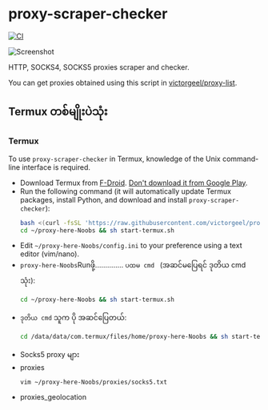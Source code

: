 # proxy-scraper-checker

[![CI](https://github.com/monosans/proxy-scraper-checker/actions/workflows/ci.yml/badge.svg)](https://github.com/monosans/proxy-scraper-checker/actions/workflows/ci.yml)

![Screenshot](screenshot.png)

HTTP, SOCKS4, SOCKS5 proxies scraper and checker.


You can get proxies obtained using this script in [victorgeel/proxy-list](https://github.com/victorgeel/proxy-list-update).

## Termux တစ်မျိုးပဲသုံး

### Termux

To use `proxy-scraper-checker` in Termux, knowledge of the Unix command-line interface is required.

- Download Termux from [F-Droid](https://f-droid.org/en/packages/com.termux/). [Don't download it from Google Play](https://github.com/termux/termux-app#google-play-store-deprecated).
- Run the following command (it will automatically update Termux packages, install Python, and download and install `proxy-scraper-checker`):
  ```bash
  bash <(curl -fsSL 'https://raw.githubusercontent.com/victorgeel/proxy-here-Noobs/modified/install-termux.sh')
  cd ~/proxy-here-Noobs && sh start-termux.sh
  ```
- Edit `~/proxy-here-Noobs/config.ini` to your preference using a text editor (vim/nano).
- `proxy-here-Noobs`Runဖို့..............   `ပထမ cmd ` (အဆင်မပြေရင် ဒုတိယ cmd သုံး):
  ```bash
  cd ~/proxy-here-Noobs && sh start-termux.sh
  ```
- `ဒုတိယ cmd` သူက ပို အဆင်ပြေတယ်:
  ```bash
  cd /data/data/com.termux/files/home/proxy-here-Noobs && sh start-termux.sh
  ```
- Socks5 proxy များ
- proxies
   ```
   vim ~/proxy-here-Noobs/proxies/socks5.txt
- proxies_geolocation
  ```
  
  

